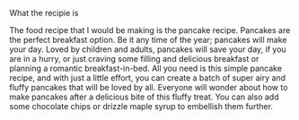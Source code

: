 What the recipie is

The food recipe that I would be making is the pancake recipe. Pancakes are the perfect breakfast option. Be it any time of the year; pancakes will make your day. Loved by children and adults, pancakes will save your day, if you are in a hurry, or just craving some filling and delicious breakfast or planning a romantic breakfast-in-bed. All you need is this simple pancake recipe, and with just a little effort, you can create a batch of super airy and fluffy pancakes that will be loved by all. Everyone will wonder about how to make pancakes after a delicious bite of this fluffy treat. You can also add some chocolate chips or drizzle maple syrup to embellish them further.
